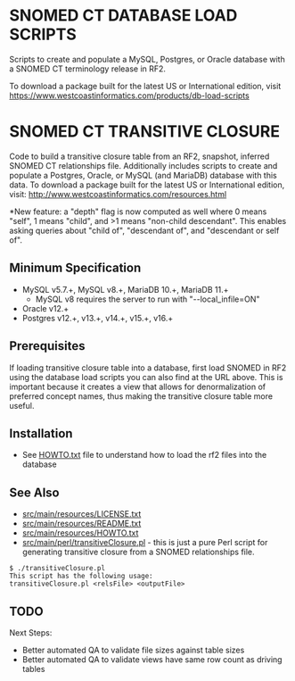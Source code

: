 SNOMED CT DATABASE LOAD SCRIPTS
===============================
Scripts to create and populate a MySQL, Postgres, or Oracle database with a
SNOMED CT terminology release in RF2.

To download a package built for the latest US or International edition, visit
https://www.westcoastinformatics.com/products/db-load-scripts

SNOMED CT TRANSITIVE CLOSURE
============================
Code to build a transitive closure table from an RF2, snapshot,
inferred SNOMED CT relationships file.  Additionally includes scripts
to create and populate a Postgres, Oracle, or MySQL (and MariaDB) database
with this data.  To download a package built for the latest US or International
edition, visit:
http://www.westcoastinformatics.com/resources.html

*New feature: a "depth" flag is now computed as well where 0 means "self",
1 means "child", and >1 means "non-child descendant".  This enables asking
queries about "child of", "descendant of", and "descendant or self of".


Minimum Specification
---------------------
- MySQL v5.7.+, MySQL v8.+, MariaDB 10.+, MariaDB 11.+
  - MySQL v8 requires the server to run with "--local_infile=ON"
- Oracle v12.+
- Postgres v12.+, v13.+, v14.+, v15.+, v16.+

Prerequisites
-------------
If loading transitive closure table into a database, first load SNOMED in RF2
using the database load scripts you can also find at the URL above.  This is
important because it creates a view that allows for denormalization of preferred
concept names, thus making the transitive closure table more useful.

Installation
------------
* See [HOWTO.txt](src/main/resources/HOWTO.md) file to understand how to load the rf2 files into the database

See Also
--------
* [src/main/resources/LICENSE.txt](src/main/resources/LICENSE.txt)
* [src/main/resources/README.txt](src/main/resources/README.md)
* [src/main/resources/HOWTO.txt](src/main/resources/HOWTO.md)
* [src/main/perl/transitiveClosure.pl](src/main/assembly/perl/transitiveClosure.pl) - this is just a pure Perl script for generating transitive closure from a SNOMED relationships file.
```
$ ./transitiveClosure.pl
This script has the following usage:
transitiveClosure.pl <relsFile> <outputFile>
```

TODO
----
Next Steps:
* Better automated QA to validate file sizes against table sizes
* Better automated QA to validate views have same row count as driving tables

